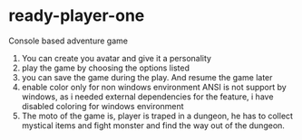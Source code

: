 # ready-player-one
Console based adventure game
1. You can create you avatar and give it a personality
2. play the game by choosing the options listed
3. you can save the game during the play. And resume the game later
4. enable color only for non windows environment ANSI is not support by windows, as i needed external dependencies for the feature, i have disabled coloring for windows environment
5. The moto of the game is, player is traped in a dungeon, he has to collect mystical items and
fight monster and find the way out of the dungeon.
